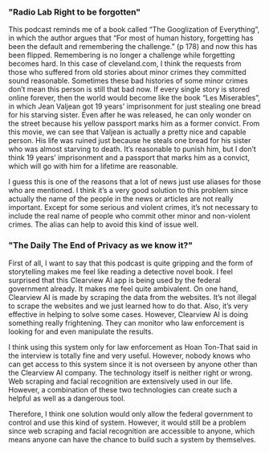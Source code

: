 ### "Radio Lab Right to be forgotten"
This podcast reminds me of a book called “The Googlization of Everything”, in which the author argues that “For most of human history, forgetting has been the default and remembering the challenge.” (p 178) and now this has been flipped. Remembering is no longer a challenge while forgetting becomes hard. In this case of cleveland.com, I think the requests from those who suffered from old stories about minor crimes they committed sound reasonable. Sometimes these bad histories of some minor crimes don’t mean this person is still that bad now. If every single story is stored online forever, then the world would become like the book “Les Miserables”, in which Jean Valjean got 19 years' imprisonment for just stealing one bread for his starving sister. Even after he was released, he can only wonder on the street because his yellow passport marks him as a former convict. From this movie, we can see that Valjean is actually a pretty nice and capable person. His life was ruined just because he steals one bread for his sister who was almost starving to death. It’s reasonable to punish him, but I don’t think 19 years’ imprisonment and a passport that marks him as a convict, which will go with him for a lifetime are reasonable.

I guess this is one of the reasons that a lot of news just use aliases for those who are mentioned. I think it’s a very good solution to this problem since actually the name of the people in the news or articles are not really important. Except for some serious and violent crimes, it’s not necessary to include the real name of people who commit other minor and non-violent crimes. The alias can help to avoid this kind of issue well.

### "The Daily The End of Privacy as we know it?"
First of all, I want to say that this podcast is quite gripping and the form of storytelling makes me feel like reading a detective novel book. I feel surprised that this Clearview AI app is being used by the federal government already. It makes me feel quite ambivalent. On one hand, Clearview AI is made by scraping the data from the websites. It’s not illegal to scrape the websites and we just learned how to do that. Also, it’s very effective in helping to solve some cases. However, Clearview AI is doing something really frightening. They can monitor who law enforcement is looking for and even manipulate the results.

I think using this system only for law enforcement as Hoan Ton-That said in the interview is totally fine and very useful. However, nobody knows who can get access to this system since it is not overseen by anyone other than the Clearview AI company. The technology itself is neither right or wrong. Web scraping and facial recognition are extensively used in our life. However, a combination of these two technologies can create such a helpful as well as a dangerous tool.

Therefore, I think one solution would only allow the federal government to control and use this kind of system. However, it would still be a problem since web scraping and facial recognition are accessible to anyone, which means anyone can have the chance to build such a system by themselves.
